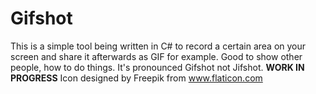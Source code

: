 # Gifshot
This is a simple tool being written in C# to record a certain area on your screen and share it afterwards as GIF for example. Good to show other people, how to do things. It's pronounced Gifshot not Jifshot. **WORK IN PROGRESS**  Icon designed by Freepik from www.flaticon.com
